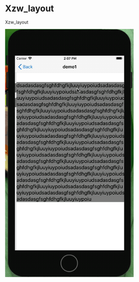 # Xzw_layout
Xzw_layout

![image](https://github.com/xzw421771880/Xzw_layout/blob/master/xzw_layout.gif)
